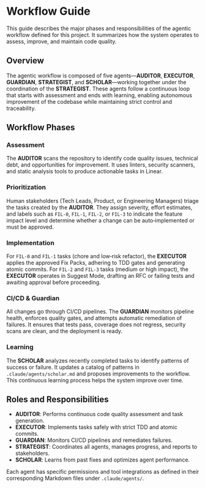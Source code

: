 # Workflow Guide

This guide describes the major phases and responsibilities of the agentic workflow defined for this project.  It summarizes how the system operates to assess, improve, and maintain code quality.

## Overview

The agentic workflow is composed of five agents—**AUDITOR**, **EXECUTOR**, **GUARDIAN**, **STRATEGIST**, and **SCHOLAR**—working together under the coordination of the **STRATEGIST**.  These agents follow a continuous loop that starts with assessment and ends with learning, enabling autonomous improvement of the codebase while maintaining strict control and traceability.

## Workflow Phases

### Assessment
The **AUDITOR** scans the repository to identify code quality issues, technical debt, and opportunities for improvement.  It uses linters, security scanners, and static analysis tools to produce actionable tasks in Linear.

### Prioritization
Human stakeholders (Tech Leads, Product, or Engineering Managers) triage the tasks created by the **AUDITOR**.  They assign severity, effort estimates, and labels such as `FIL-0`, `FIL-1`, `FIL-2`, or `FIL-3` to indicate the feature impact level and determine whether a change can be auto‑implemented or must be approved.

### Implementation
For `FIL-0` and `FIL-1` tasks (chore and low‑risk refactor), the **EXECUTOR** applies the approved Fix Packs, adhering to TDD gates and generating atomic commits.  For `FIL-2` and `FIL-3` tasks (medium or high impact), the **EXECUTOR** operates in Suggest Mode, drafting an RFC or failing tests and awaiting approval before proceeding.

### CI/CD & Guardian
All changes go through CI/CD pipelines.  The **GUARDIAN** monitors pipeline health, enforces quality gates, and attempts automatic remediation of failures.  It ensures that tests pass, coverage does not regress, security scans are clean, and the deployment is ready.

### Learning
The **SCHOLAR** analyzes recently completed tasks to identify patterns of success or failure.  It updates a catalog of patterns in `.claude/agents/scholar.md` and proposes improvements to the workflow.  This continuous learning process helps the system improve over time.

## Roles and Responsibilities

- **AUDITOR**: Performs continuous code quality assessment and task generation.
- **EXECUTOR**: Implements tasks safely with strict TDD and atomic commits.
- **GUARDIAN**: Monitors CI/CD pipelines and remediates failures.
- **STRATEGIST**: Coordinates all agents, manages progress, and reports to stakeholders.
- **SCHOLAR**: Learns from past fixes and optimizes agent performance.

Each agent has specific permissions and tool integrations as defined in their corresponding Markdown files under `.claude/agents/`.
